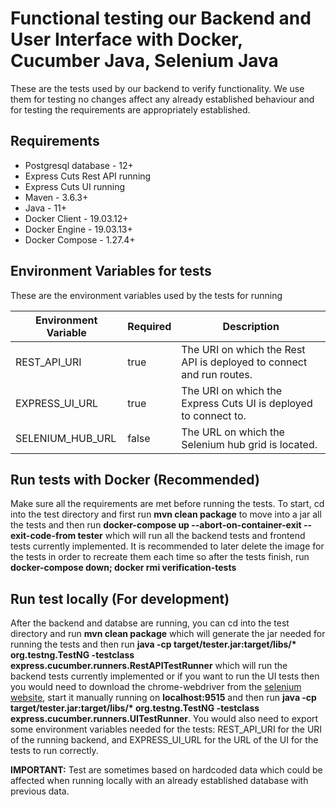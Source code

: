 # Functional testing our Backend and User Interface with Docker, Cucumber Java, Selenium Java
These are the tests used by our backend to verify functionality. We use them for testing no changes affect any already established behaviour and for testing the requirements are appropriately established.

## Requirements

- Postgresql database - 12+
- Express Cuts Rest API running
- Express Cuts UI running
- Maven - 3.6.3+
- Java - 11+
- Docker Client - 19.03.12+
- Docker Engine - 19.03.13+
- Docker Compose - 1.27.4+

## Environment Variables for tests

These are the environment variables used by the tests for running

| Environment Variable | Required | Description |
| ------------- | ------------- | ------------- |
| REST_API_URI | true | The URI on which the Rest API is deployed to connect and run routes. |
| EXPRESS_UI_URL | true | The URI on which the Express Cuts UI is deployed to connect to. |
| SELENIUM_HUB_URL | false | The URL on which the Selenium hub grid is located. |


## Run tests with Docker (Recommended)
Make sure all the requirements are met before running the tests. To start, cd into the test directory and first run **mvn clean package** to move into a jar all the tests and then run **docker-compose up --abort-on-container-exit --exit-code-from tester** which will run all the backend tests and frontend tests currently implemented. It is recommended to later delete the image for the tests in order to recreate them each time so after the tests finish, run **docker-compose down; docker rmi verification-tests**

## Run test locally (For development)
After the backend and databse are running, you can cd into the test directory and run **mvn clean package** which will generate the jar needed for running the tests and then run **java -cp target/tester.jar:target/libs/\* org.testng.TestNG -testclass express.cucumber.runners.RestAPITestRunner** which will run the backend tests currently implemented or if you want to run the UI tests then you would need to download the chrome-webdriver from the [selenium website](https://sites.google.com/a/chromium.org/chromedriver/downloads), start it manually running on **localhost:9515** and then run **java -cp target/tester.jar:target/libs/\* org.testng.TestNG -testclass express.cucumber.runners.UITestRunner**. You would also need to export some environment variables needed for the tests: REST_API_URI for the URI of the running backend, and EXPRESS_UI_URL for the URL of the UI for the tests to run correctly.

**IMPORTANT:** Test are sometimes based on hardcoded data which could be affected when running locally with an already established database with previous data.